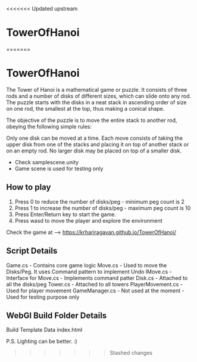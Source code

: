 <<<<<<< Updated upstream
# TowerOfHanoi
=======
# TowerOfHanoi

The Tower of Hanoi is a mathematical game or puzzle. It consists of three rods and a number of disks of different sizes, which can slide onto any rod. The puzzle starts with the disks in a neat stack in ascending order of size on one rod, the smallest at the top, thus making a conical shape.

The objective of the puzzle is to move the entire stack to another rod, obeying the following simple rules:

Only one disk can be moved at a time.
Each move consists of taking the upper disk from one of the stacks and placing it on top of another stack or on an empty rod.
No larger disk may be placed on top of a smaller disk.

- Check samplescene.unity
- Game scene is used for testing only

How to play
------------
1. Press 0 to reduce the number of disks/peg - minimum peg count is 2
2. Press 1 to increase the number of disks/peg - maximum peg count is 10
3. Press Enter/Return key to start the game.
4. Press wasd to move the player and explore the environment

Check the game at -->
https://krhariragavan.github.io/TowerOfHanoi/

Script Details
--------------
Game.cs - Contains core game logic
Move.cs - Used to move the Disks/Peg. It uses Command pattern to implement Undo
IMove.cs - Interface for Move.cs - Implements command patter
Disk.cs - Attached to all the disks/peg
Tower.cs - Attached to all towers
PlayerMovement.cs - Used for player movement
GameManager.cs - Not used at the moment - Used for testing purpose only

WebGl Build Folder Details
---------------
Build 
Template Data
index.html

P.S.
Lighting can be better. :)
>>>>>>> Stashed changes
